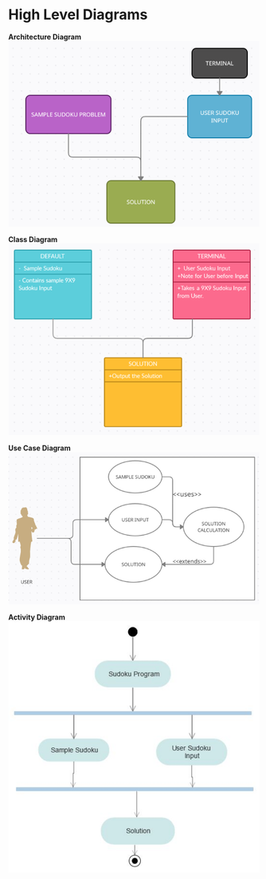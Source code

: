 ﻿
# High Level Diagrams

**Architecture Diagram**
![](https://github.com/Roopesh16/Stepin-Mini-Project/blob/main/2_Design/architechture%20high.png)

**Class Diagram**
![](https://github.com/Roopesh16/Stepin-Mini-Project/blob/main/2_Design/class_high.png)

**Use Case Diagram**
![](https://github.com/Roopesh16/Stepin-Mini-Project/blob/main/2_Design/usecase_H.png)

**Activity Diagram**
![](https://github.com/Roopesh16/Stepin-Mini-Project/blob/main/2_Design/action_H.jpg)
